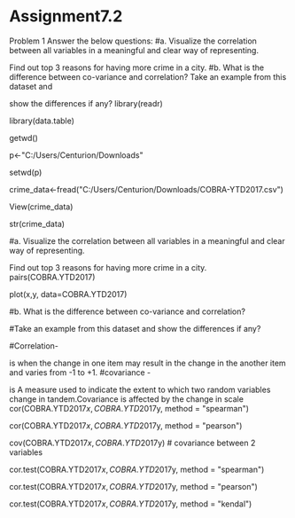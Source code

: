 # Assignment7.2

Problem 1
Answer the below questions:
#a. Visualize the correlation between all variables in a meaningful and clear way of representing.

Find out top 3 reasons for having more crime in a city.
#b. What is the difference between co-variance and correlation? Take an example from this dataset and

show the differences if any?
library(readr)

library(data.table)

getwd()

p<-"C:/Users/Centurion/Downloads"

setwd(p)

crime_data<-fread("C:/Users/Centurion/Downloads/COBRA-YTD2017.csv")

View(crime_data)

str(crime_data)

#a. Visualize the correlation between all variables in a meaningful and clear way of representing.

Find out top 3 reasons for having more crime in a city.
pairs(COBRA.YTD2017)

plot(x,y, data=COBRA.YTD2017)

#b. What is the difference between co-variance and correlation?

#Take an example from this dataset and show the differences if any?

#Correlation-

is when the change in one item may result in the change in the another item and varies from -1 to +1.
#covariance -

is A measure used to indicate the extent to which two random variables change in tandem.Covariance is affected by the change in scale
cor(COBRA.YTD2017$x, COBRA.YTD2017$y, method = "spearman")

cor(COBRA.YTD2017$x, COBRA.YTD2017$y, method = "pearson")

cov(COBRA.YTD2017$x, COBRA.YTD2017$y) # covariance between 2 variables

cor.test(COBRA.YTD2017$x, COBRA.YTD2017$y, method = "spearman")

cor.test(COBRA.YTD2017$x, COBRA.YTD2017$y, method = "pearson")

cor.test(COBRA.YTD2017$x, COBRA.YTD2017$y, method = "kendal")
